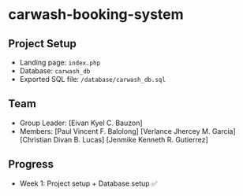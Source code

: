 # carwash-booking-system

## Project Setup
- Landing page: `index.php`
- Database: `carwash_db`
- Exported SQL file: `/database/carwash_db.sql`

## Team
- Group Leader: [Eivan Kyel C. Bauzon]
- Members: [Paul Vincent F. Balolong]
           [Verlance Jhercey M. Garcia]
           [Christian Divan B. Lucas]
           [Jenmike Kenneth R. Gutierrez]

## Progress
- Week 1: Project setup + Database setup ✅